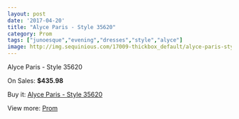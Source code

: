```yaml
---
layout: post
date: '2017-04-20'
title: "Alyce Paris - Style 35620"
category: Prom
tags: ["junoesque","evening","dresses","style","alyce"]
image: http://img.sequinious.com/17009-thickbox_default/alyce-paris-style-35620.jpg
---
```

Alyce Paris - Style 35620

On Sales: **$435.98**
<a href="https://www.sequinious.com/prom/8029-alyce-paris-style-35620.html"><amp-img layout="responsive" width="600" height="600" src="//img.sequinious.com/17009-thickbox_default/alyce-paris-style-35620.jpg" alt="Alyce Paris - Style 35620 0" /></a>
<a href="https://www.sequinious.com/prom/8029-alyce-paris-style-35620.html"><amp-img layout="responsive" width="600" height="600" src="//img.sequinious.com/17010-thickbox_default/alyce-paris-style-35620.jpg" alt="Alyce Paris - Style 35620 1" /></a>

Buy it: [Alyce Paris - Style 35620](https://www.sequinious.com/prom/8029-alyce-paris-style-35620.html "Alyce Paris - Style 35620")

View more: [Prom](https://www.sequinious.com/7-prom "Prom")